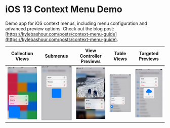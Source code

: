 # iOS 13 Context Menu Demo

Demo app for iOS context menus, including menu configuration and advanced preview options. Check out the blog post: [https://kylebashour.com/posts/context-menu-guide](https://kylebashour.com/posts/context-menu-guide).

| Collection Views | Submenus | View Controller Previews | Table Views | Targeted Previews |
|-|-|-|-|-|
| ![](images/collection.png) | ![](images/nesting.png) | ![](images/photo.png) | ![](images/targeted-1.png) | ![](images/targeted-2.png) |
